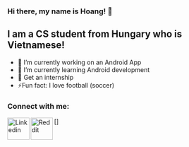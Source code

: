 ### Hi there, my name is Hoang! 👋

## I am a CS student from Hungary who is Vietnamese!

- 🔭 I’m currently working on an Android App
- 🌱 I’m currently learning Android development
- 🥅 Get an internship
- :zap:Fun fact: I love football (soccer)

### Connect with me:

[<img align="left" alt="Linkedin" width="50px" src="https://image.flaticon.com/icons/svg/1409/1409945.svg" />][linkedin]
[<img align="left" alt="Reddit" width="50px" src="https://image.flaticon.com/icons/svg/2111/2111589.svg" />][reddit]
[<a align="left" alt="Gmail" width="50px" src="https://image.flaticon.com/icons/svg/732/732200.svg" href="lmhoang.hv@gmail.com" />]

<a align="left" alt="Gmail" width="50px" src="https://image.flaticon.com/icons/svg/732/732200.svg" href="lmhoang.hv@gmail.com" a>
  
[linkedin]: https://www.linkedin.com/in/hoangml/
[reddit]: https://www.reddit.com/user/lmhbali16


